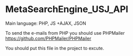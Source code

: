 # MetaSearchEngine_USJ_API
Main language: PHP, JS
+AJAX, JSON

To send the e-mails from PHP you should use PHPMailer
https://github.com/PHPMailer/PHPMailer

You should put this file in the project to excute.
